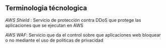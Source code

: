 ## Terminologia técnologica

*AWS Shield* : Servicio de protección contra DDoS que protege las aplicaciones que se ejecutan en AWS

*AWS WAF*: Servicio que da el control sobre que aplicaciones web bloquear o no mediante el uso de politicas de privacidad



